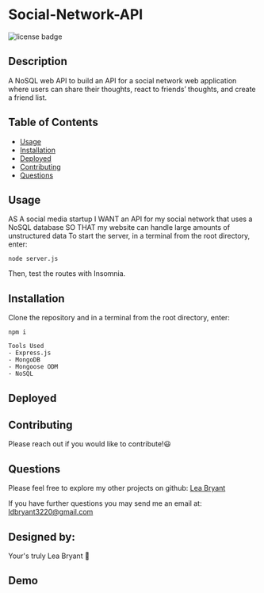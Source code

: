 # Social-Network-API
![license badge](https://img.shields.io/badge/npm-CB3837?style=for-the-badge&logo=npm&logoColor=white)

## Description
A NoSQL web API to build an API for a social network web application where users can share their thoughts, react to friends’ thoughts, and create a friend list. 

## Table of Contents
- [Usage](#usage)
- [Installation](#Installation)
- [Deployed](#deployed)
- [Contributing](#contributing)
- [Questions](#questions)

## Usage
AS A social media startup
I WANT an API for my social network that uses a NoSQL database
SO THAT my website can handle large amounts of unstructured data
To start the server, in a terminal from the root directory, enter:
```
node server.js
```

Then, test the routes with Insomnia.

## Installation
Clone the repository and in a terminal from the root directory, enter:
```
npm i
```

```
Tools Used
- Express.js
- MongoDB
- Mongoose ODM
- NoSQL
```

## Deployed


## Contributing
Please reach out if you would like to contribute!😃

## Questions
Please feel free to explore my other projects on github: [Lea Bryant](https://www.github.com/LeaBryant)

If you have further questions you may send me an email at: ldbryant3220@gmail.com

## Designed by:
Your's truly Lea Bryant 🦄


## Demo
